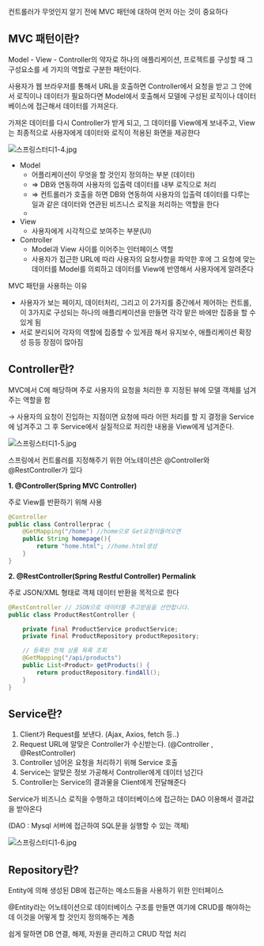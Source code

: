 컨트롤러가 무엇인지 알기 전에 MVC 패턴에 대하여 먼저 아는 것이 중요하다

## MVC 패턴이란?

Model - View - Controller의 약자로 하나의 애플리케이션, 프로젝트를 구성할 때 그 구성요소를 세 가지의 역할로 구분한 패턴이다.

사용자가 웹 브라우저를 통해서 URL을 호출하면 Controller에서 요청을 받고 그 안에서 로직이나 데이터가 필요하다면 Model에서 호출해서 모델에 구성된 로직이나 데이터베이스에 접근해서 데이터를 가져온다. 

가져온 데이터를 다시 Controller가 받게 되고, 그 데이터를 View에게 보내주고, View는 최종적으로 사용자에게 데이터와 로직이 적용된 화면을 제공한다

![스프링스터디1-4.jpg](https://i.esdrop.com/d/f/AfOYjCl4ON/lTUDwp2yzI.jpg)

- Model
    - 어플리케이션이 무엇을 할 것인지 정의하는 부분 (데이터)
    - ⇒ DB와 연동하여 사용자의 입출력 데이터를 내부 로직으로 처리
    - ⇒ 컨트롤러가 호출을 하면 DB와 연동하여 사용자의 입출력 데이터를 다루는 일과 같은 데이터와 연관된 비즈니스 로직을 처리하는 역할을 한다
    - 
- View
    - 사용자에게 시각적으로 보여주는 부분(UI)
- Controller
    - Model과 View 사이를 이어주는 인터페이스 역할
    - 사용자가 접근한 URL에 따라 사용자의 요청사항을 파악한 후에 그 요청에 맞는 데이터를 Model를 의뢰하고 데이터를 View에 반영해서 사용자에게 알려준다

MVC 패턴을 사용하는 이유

- 사용자가 보는 페이지, 데이터처리, 그리고 이 2가지를 중간에서 제어하는 컨트롤, 이 3가지로 구성되는 하나의 애플리케이션을 만들면 각각 맡은 바에만 집중을 할 수 있게 됨
- 서로 분리되어 각자의 역할에 집중할 수 있게끔 해서 유지보수, 애플리케이션 확장성 등등 장점이 많아짐

## Controller란?

MVC에서 C에 해당하며 주로 사용자의 요청을 처리한 후 지정된 뷰에 모델 객체를 넘겨주는 역할을 함

→ 사용자의 요청이 진입하는 지점이면 요청에 따라 어떤 처리를 할 지 결정을 Service에 넘겨주고 그 후 Service에서 실질적으로 처리한 내용을 View에게 넘겨준다.

![스프링스터디1-5.jpg](https://i.esdrop.com/d/f/AfOYjCl4ON/zI3lpSsavd.jpg)

스프링에서 컨트롤러를 지정해주기 위한 어노테이션은 @Controller와 @RestController가 있다

**1. @Controller(Spring MVC Controller)**

주로 View를 반환하기 위해 사용

```java
@Controller
public class Controllerprac {
    @GetMapping("/home") //home으로 Get요청이들어오면
    public String homepage(){
        return "home.html"; //home.html생성
    }
}
```

**2. @RestController(Spring Restful Controller) Permalink**

주로 JSON/XML 형태로 객체 데이터 반환을 목적으로 한다

```java
@RestController // JSON으로 데이터를 주고받음을 선언합니다.
public class ProductRestController {

    private final ProductService productService;
    private final ProductRepository productRepository;

    // 등록된 전체 상품 목록 조회
    @GetMapping("/api/products")
    public List<Product> getProducts() {
        return productRepository.findAll();
    }
}
```

## Service란?

1. Client가 Request를 보낸다. (Ajax, Axios, fetch 등..)
2. Request URL에 알맞은 Controller가 수신받는다. (@Controller , @RestController)
3. Controller 넘어온 요청을 처리하기 위해 Service 호출
4. Service는 알맞은 정보 가공해서 Controller에게 데이터 넘긴다
5. Controller는 Service의 결과물을 Client에게 전달해준다

Service가 비즈니스 로직을 수행하고 데이터베이스에 접근하는 DAO 이용해서 결과값을 받아온다

(DAO : Mysql 서버에 접근하여 SQL문을 실행할 수 있는 객체)

![스프링스터디1-6.jpg](https://i.esdrop.com/d/f/AfOYjCl4ON/arcUcB9X9t.jpg)

## Repository란?

Entity에 의해 생성된 DB에 접근하는 메소드들을 사용하기 위한 인터페이스

@Entity라는 어노테이션으로 데이터베이스 구조를 만들면 여기에 CRUD를 해야하는데 이것을 어떻게 할 것인지 정의해주는 계층

쉽게 말하면 DB 연결, 해제, 자원을 관리하고 CRUD 작업 처리